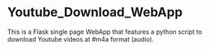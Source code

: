 # Youtube_Download_WebApp

This is a Flask single page WebApp that features a python script to download Youtube videos at #m4a format (audio).
